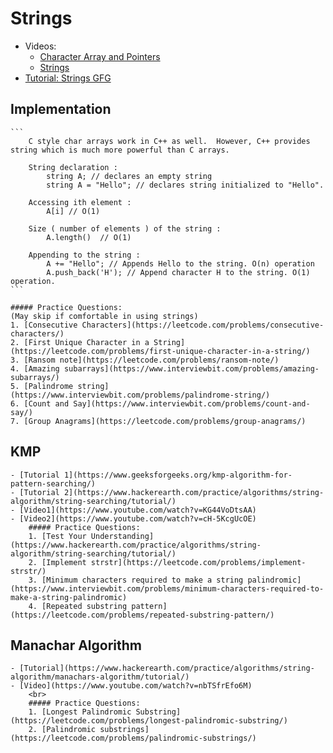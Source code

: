 # Strings

- Videos:
	* [Character Array and Pointers](https://www.youtube.com/watch?v=Bf8a6IC1dE8)
	* [Strings](https://www.youtube.com/watch?v=3rDp0yOACZQ)
- [Tutorial: Strings GFG](https://www.geeksforgeeks.org/stdstring-class-in-c/)

## Implementation

	```
		C style char arrays work in C++ as well.  However, C++ provides string which is much more powerful than C arrays. 

		String declaration :
		    string A; // declares an empty string
		    string A = "Hello"; // declares string initialized to "Hello".

		Accessing ith element :
		    A[i] // O(1)

		Size ( number of elements ) of the string :
		    A.length()  // O(1)

		Appending to the string :
		    A += "Hello"; // Appends Hello to the string. O(n) operation
		    A.push_back('H'); // Append character H to the string. O(1) operation. 
	```

	##### Practice Questions:
	(May skip if comfortable in using strings)
	1. [Consecutive Characters](https://leetcode.com/problems/consecutive-characters/)
	2. [First Unique Character in a String](https://leetcode.com/problems/first-unique-character-in-a-string/)
	3. [Ransom note](https://leetcode.com/problems/ransom-note/)
	4. [Amazing subarrays](https://www.interviewbit.com/problems/amazing-subarrays/)
	5. [Palindrome string](https://www.interviewbit.com/problems/palindrome-string/)
	6. [Count and Say](https://www.interviewbit.com/problems/count-and-say/)
	7. [Group Anagrams](https://leetcode.com/problems/group-anagrams/)


## KMP

	- [Tutorial 1](https://www.geeksforgeeks.org/kmp-algorithm-for-pattern-searching/)
	- [Tutorial 2](https://www.hackerearth.com/practice/algorithms/string-algorithm/string-searching/tutorial/)
	- [Video1](https://www.youtube.com/watch?v=KG44VoDtsAA)
	- [Video2](https://www.youtube.com/watch?v=cH-5KcgUcOE)
		##### Practice Questions:
		1. [Test Your Understanding](https://www.hackerearth.com/practice/algorithms/string-algorithm/string-searching/tutorial/)
		2. [Implement strstr](https://leetcode.com/problems/implement-strstr/)
		3. [Minimum characters required to make a string palindromic](https://www.interviewbit.com/problems/minimum-characters-required-to-make-a-string-palindromic)
		4. [Repeated substring pattern](https://leetcode.com/problems/repeated-substring-pattern/)


## Manachar Algorithm

	- [Tutorial](https://www.hackerearth.com/practice/algorithms/string-algorithm/manachars-algorithm/tutorial/)
	- [Video](https://www.youtube.com/watch?v=nbTSfrEfo6M)
		<br>
		##### Practice Questions:
		1. [Longest Palindromic Substring](https://leetcode.com/problems/longest-palindromic-substring/)
		2. [Palindromic substrings](https://leetcode.com/problems/palindromic-substrings/)